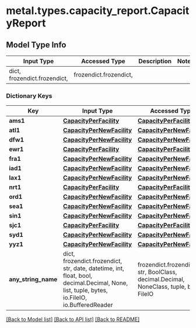 # metal.types.capacity_report.CapacityReport

## Model Type Info
Input Type | Accessed Type | Description | Notes
------------ | ------------- | ------------- | -------------
dict, frozendict.frozendict,  | frozendict.frozendict,  |  | 

### Dictionary Keys
Key | Input Type | Accessed Type | Description | Notes
------------ | ------------- | ------------- | ------------- | -------------
**ams1** | [**CapacityPerFacility**](CapacityPerFacility.md) | [**CapacityPerFacility**](CapacityPerFacility.md) |  | [optional] 
**atl1** | [**CapacityPerNewFacility**](CapacityPerNewFacility.md) | [**CapacityPerNewFacility**](CapacityPerNewFacility.md) |  | [optional] 
**dfw1** | [**CapacityPerNewFacility**](CapacityPerNewFacility.md) | [**CapacityPerNewFacility**](CapacityPerNewFacility.md) |  | [optional] 
**ewr1** | [**CapacityPerFacility**](CapacityPerFacility.md) | [**CapacityPerFacility**](CapacityPerFacility.md) |  | [optional] 
**fra1** | [**CapacityPerNewFacility**](CapacityPerNewFacility.md) | [**CapacityPerNewFacility**](CapacityPerNewFacility.md) |  | [optional] 
**iad1** | [**CapacityPerNewFacility**](CapacityPerNewFacility.md) | [**CapacityPerNewFacility**](CapacityPerNewFacility.md) |  | [optional] 
**lax1** | [**CapacityPerNewFacility**](CapacityPerNewFacility.md) | [**CapacityPerNewFacility**](CapacityPerNewFacility.md) |  | [optional] 
**nrt1** | [**CapacityPerFacility**](CapacityPerFacility.md) | [**CapacityPerFacility**](CapacityPerFacility.md) |  | [optional] 
**ord1** | [**CapacityPerNewFacility**](CapacityPerNewFacility.md) | [**CapacityPerNewFacility**](CapacityPerNewFacility.md) |  | [optional] 
**sea1** | [**CapacityPerNewFacility**](CapacityPerNewFacility.md) | [**CapacityPerNewFacility**](CapacityPerNewFacility.md) |  | [optional] 
**sin1** | [**CapacityPerNewFacility**](CapacityPerNewFacility.md) | [**CapacityPerNewFacility**](CapacityPerNewFacility.md) |  | [optional] 
**sjc1** | [**CapacityPerFacility**](CapacityPerFacility.md) | [**CapacityPerFacility**](CapacityPerFacility.md) |  | [optional] 
**syd1** | [**CapacityPerNewFacility**](CapacityPerNewFacility.md) | [**CapacityPerNewFacility**](CapacityPerNewFacility.md) |  | [optional] 
**yyz1** | [**CapacityPerNewFacility**](CapacityPerNewFacility.md) | [**CapacityPerNewFacility**](CapacityPerNewFacility.md) |  | [optional] 
**any_string_name** | dict, frozendict.frozendict, str, date, datetime, int, float, bool, decimal.Decimal, None, list, tuple, bytes, io.FileIO, io.BufferedReader | frozendict.frozendict, str, BoolClass, decimal.Decimal, NoneClass, tuple, bytes, FileIO | any string name can be used but the value must be the correct type | [optional]

[[Back to Model list]](../../README.md#documentation-for-models) [[Back to API list]](../../README.md#documentation-for-api-endpoints) [[Back to README]](../../README.md)

